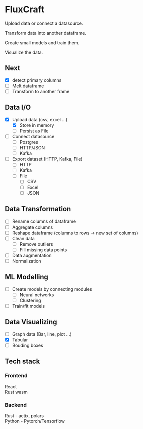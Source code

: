 # FluxCraft

Upload data or connect a datasource.

Transform data into another dataframe.

Create small models and train them.

Visualize the data.

## Next

- [x] detect primary columns
- [ ] Melt dataframe
- [ ] Transform to another frame

## Data I/O

- [x] Upload data (csv, excel ...)
  - [x] Store in memory
  - [ ] Persist as File
- [ ] Connect datasource
  - [ ] Postgres
  - [ ] HTTP/JSON
  - [ ] Kafka
- [ ] Export dataset (HTTP, Kafka, File)
  - [ ] HTTP
  - [ ] Kafka
  - [ ] File
    - [ ] CSV
    - [ ] Excel
    - [ ] JSON

## Data Transformation

- [ ] Rename columns of dataframe
- [ ] Aggregate columns
- [ ] Reshape dataframe (columns to rows -> new set of columns)
- [ ] Clean data
  - [ ] Remove outliers
  - [ ] Fill missing data points
- [ ] Data augmentation
- [ ] Normalization

## ML Modelling

- [ ] Create models by connecting modules
  - [ ] Neural networks
  - [ ] Clustering
- [ ] Train/fit models

## Data Visualizing

- [ ] Graph data (Bar, line, plot ...)
- [x] Tabular
- [ ] Bouding boxes

## Tech stack

### Frontend

React<br>
Rust wasm

### Backend

Rust - actix, polars<br>
Python - Pytorch/Tensorflow
